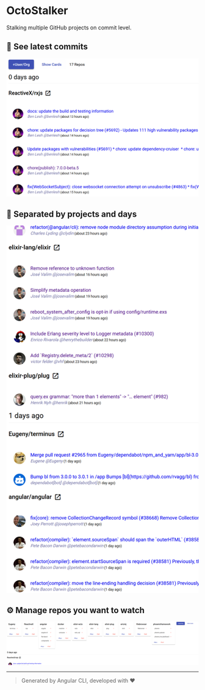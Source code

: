 # OctoStalker

Stalking multiple GitHub projects on commit level.

## :eyes: See latest commits
![](https://raw.githubusercontent.com/primeminddigital/octo-stalker/master/assets/Annotation%202020-09-04%20155407.png)

## :calendar: Separated by projects and days
![](https://raw.githubusercontent.com/primeminddigital/octo-stalker/master/assets/Annotation%202020-09-04%20155443.png)

## :gear: Manage repos you want to watch
![](https://raw.githubusercontent.com/primeminddigital/octo-stalker/master/assets/Annotation%202020-09-04%20155506.png)

------

> Generated by Angular CLI, developed with :heart:
